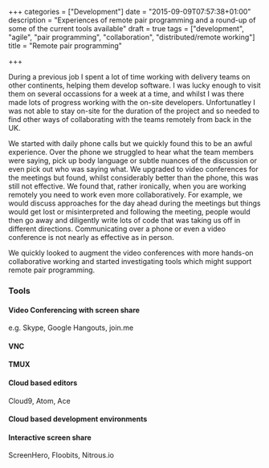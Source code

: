 +++
categories = ["Development"]
date = "2015-09-09T07:57:38+01:00"
description = "Experiences of remote pair programming and a round-up of some of the current tools available"
draft = true
tags = ["development", "agile", "pair programming", "collaboration", "distributed/remote working"]
title = "Remote pair programming"

+++

During a previous job I spent a lot of time working with delivery teams on other continents, helping them develop software. I was lucky enough to visit them on several occassions for a week at a time, and whilst I was there made lots of progress working with the on-site developers.  Unfortunatley I was not able to stay on-site for the duration of the project and so needed to find other ways of collaborating with the teams remotely from back in the UK.

We started with daily phone calls but we quickly found this to be an awful experience.  Over the phone we struggled to hear what the team members were saying, pick up body language or subtle nuances of the discussion or even pick out who was saying what.  We upgraded to video conferences for the meetings but found, whilst considerably better than the phone, this was still not effective.  We found that, rather ironically, when you are working remotely you need to work even more collaboratively.  For example, we would discuss approaches for the day ahead during the meetings but things would get lost or misinterpreted and following the meeting, people would then go away and diligently write lots of code that was taking us off in different directions.  Communicating over a phone or even a video conference is not nearly as effective as in person.  

We quickly looked to augment the video conferences with more hands-on collaborative working and started investigating tools which might support remote pair programming.

### Tools

#### Video Conferencing with screen share
e.g. Skype, Google Hangouts, join.me

#### VNC

#### TMUX

#### Cloud based editors
Cloud9, Atom, Ace

#### Cloud based development environments

#### Interactive screen share
ScreenHero, Floobits, Nitrous.io